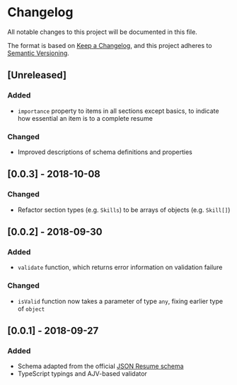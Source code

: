 # Changelog

All notable changes to this project will be documented in this file.

The format is based on [Keep a
Changelog](https://keepachangelog.com/en/1.0.0/), and this project adheres to
[Semantic Versioning](https://semver.org/spec/v2.0.0.html).

## [Unreleased]

### Added

- `importance` property to items in all sections except basics, to
  indicate how essential an item is to a complete resume

### Changed

- Improved descriptions of schema definitions and properties

## [0.0.3] - 2018-10-08

### Changed

- Refactor section types (e.g. `Skills`) to be arrays of objects (e.g.
  `Skill[]`)

## [0.0.2] - 2018-09-30

### Added

- `validate` function, which returns error information on validation failure

### Changed

- `isValid` function now takes a parameter of type `any`, fixing earlier type
  of `object`

## [0.0.1] - 2018-09-27

### Added

- Schema adapted from the official [JSON Resume
  schema](https://github.com/jsonresume/resume-schema)
- TypeScript typings and AJV-based validator
